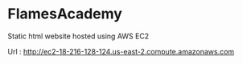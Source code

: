 # FlamesAcademy
Static html website hosted using AWS EC2

Url : http://ec2-18-216-128-124.us-east-2.compute.amazonaws.com
